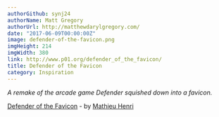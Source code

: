 ```yaml
---
authorGithub: synj24
authorName: Matt Gregory
authorUrl: http://matthewdarylgregory.com/
date: "2017-06-09T00:00:00Z"
image: defender-of-the-favicon.png
imgHeight: 214
imgWidth: 380
link: http://www.p01.org/defender_of_the_favicon/
title: Defender of the Favicon
category: Inspiration
---
```


_A remake of the arcade game Defender squished down into a favicon._

[Defender of the Favicon](http://www.p01.org/defender_of_the_favicon/) - by [Mathieu Henri](http://www.p01.org/)
